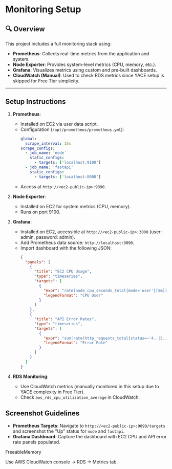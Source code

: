 # Monitoring Setup

## 🔍 Overview

This project includes a full monitoring stack using:

- **Prometheus**: Collects real-time metrics from the application and system.
- **Node Exporter**: Provides system-level metrics (CPU, memory, etc.).
- **Grafana**: Visualizes metrics using custom and pre-built dashboards.
- **CloudWatch (Manual)**: Used to check RDS metrics since YACE setup is skipped for Free Tier simplicity.

---

## Setup Instructions

1. **Prometheus**:
   - Installed on EC2 via user data script.
   - Configuration (`/opt/prometheus/prometheus.yml`):
     ```yaml
     global:
       scrape_interval: 15s
     scrape_configs:
       - job_name: 'node'
         static_configs:
           - targets: ['localhost:9100']
       - job_name: 'fastapi'
         static_configs:
           - targets: ['localhost:8000']
     ```
   - Access at `http://<ec2-public-ip>:9090`.

2. **Node Exporter**:
   - Installed on EC2 for system metrics (CPU, memory).
   - Runs on port 9100.

3. **Grafana**:
   - Installed on EC2, accessible at `http://<ec2-public-ip>:3000` (user: admin, password: admin).
   - Add Prometheus data source: `http://localhost:9090`.
   - Import dashboard with the following JSON:
     ```json
     {
       "panels": [
         {
           "title": "EC2 CPU Usage",
           "type": "timeseries",
           "targets": [
             {
               "expr": "rate(node_cpu_seconds_total{mode='user'}[5m])",
               "legendFormat": "CPU User"
             }
           ]
         },
         {
           "title": "API Error Rates",
           "type": "timeseries",
           "targets": [
             {
               "expr": "sum(rate(http_requests_total{status=~'4..|5..'}[5m]))",
               "legendFormat": "Error Rate"
             }
           ]
         }
       ]
     }
     ```

4. **RDS Monitoring**:
   - Use CloudWatch metrics (manually monitored in this setup due to YACE complexity in Free Tier).
   - Check `aws_rds_cpu_utilization_average` in CloudWatch.

## Screenshot Guidelines

- **Prometheus Targets**: Navigate to `http://<ec2-public-ip>:9090/targets` and screenshot the "Up" status for `node` and `fastapi`.
- **Grafana Dashboard**: Capture the dashboard with EC2 CPU and API error rate panels populated.

FreeableMemory

Use AWS CloudWatch console → RDS → Metrics tab.


